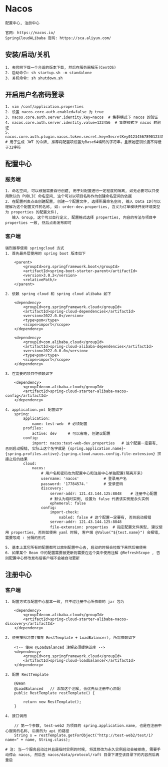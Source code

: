 # Nacos

    配置中心, 注册中心

    官网: https://nacos.io/
    SpringCloudALibaba 官网: https://sca.aliyun.com/

## 安装/启动/关机

    1. 去官网下载一个合适的版本下载, 然后在服务器解压(CentOS)
    2. 启动命令: sh startup.sh -m standalone
    3. 关机命令: sh shutdown.sh

## 开启用户名密码登录

    1. vim /conf/application.properties
    2. 设置 nacos.core.auth.enabled=false 为 true
    3. nacos.core.auth.server.identity.key=nacos  # 集群模式下 nacos 的验证
    4. nacos.core.auth.server.identity.value=123456  # 集群模式下 nacos 的验证
    5. nacos.core.auth.plugin.nacos.token.secret.key=SecretKey012345678901234567890123456789012345678901234567890123456789  # 用于生成 JWT 的令牌, 推荐将配置项设置为Base64编码的字符串，且原始密钥长度不得低于32字符

## 配置中心

### 服务端

    1. 命名空间, 可以根据需要自行创建, 用于对配置进行一定程度的隔离, 如无必要可以只使用默认的 PUBLIC 命名空间, 这个可以以项目名称作为创建命名空间的依据
    2. 在配置列表点击创建配置, 创建一个配置文件, 选择所属命名空间, 输入 Data ID(可以理解为这个配置文件的名称, 如: order-dev.properties, 含义为订单模块开发环境类型为 properties 的配置文件),
       输入 Group, 这个可以自行定义, 配置格式选择 properties, 内容的写法与项目中 properties 一致, 然后点击发布即可

### 客户端

    强烈推荐使用 springcloud 方式
    1. 首先最外层使用的 spring boot 版本如下

        <parent>
            <groupId>org.springframework.boot</groupId>
            <artifactId>spring-boot-starter-parent</artifactId>
            <version>3.0.2</version>
            <relativePath/>
        </parent>

    2. 依赖 spring cloud 和 spring cloud alibaba 如下

        <dependency>
            <groupId>org.springframework.cloud</groupId>
            <artifactId>spring-cloud-dependencies</artifactId>
            <version>2022.0.0</version>
            <type>pom</type>
            <scope>import</scope>
        </dependency>

        <dependency>
            <groupId>com.alibaba.cloud</groupId>
            <artifactId>spring-cloud-alibaba-dependencies</artifactId>
            <version>2022.0.0.0</version>
            <type>pom</type>
            <scope>import</scope>
        </dependency>

    3. 在需要的项目中依赖如下

        <dependency>
            <groupId>com.alibaba.cloud</groupId>
            <artifactId>spring-cloud-starter-alibaba-nacos-config</artifactId>
        </dependency>

    4. application.yml 配置如下
        spring:
            application:
                name: test-web  # 必须配置
            profiles:
                active: dev     # 可以省略, 但建议配置
            config:
                import: nacos:test-web-dev.properties   # 这个配置一定要有, 否则启动报错, 实际上这个名字就是 {spring.application.name}-{spring.profiles.active}.{spring.cloud.nacos.config.file-extension} 拼接之后的结果
            cloud:
                nacos:
                    # 用户名和密码也为配置中心和注册中心单独配置(隔离开来)
                    username: 'nacos'           # 登录用户名
                    password: '17784574.'       # 登录密码
                    discovery:
                        server-addr: 121.43.144.125:8848    # 注册中心配置
                        # 默认为临时实例, 设置为 false 代表该实例是永久实例
                        ephemeral: false
                    config:
                        import-check:
                            nabled: false # 这个配置一定要有, 否则启动报错
                        server-addr: 121.43.144.125:8848
                        file-extension: properties  # 指定配置文件类型, 建议使用 properties, 否则如使用 yaml 时候, 客户端 @Value("${test.name}") 会报错, 需要写成 : 分隔的形式

    5. 基本上其它所有的配置都可以放到配置中心去, 启动的时候会拉取下来然后被使用
    6. 如果某个 Bean 中的配置需要被更新则需要在这个类中使用注解 @RefreshScope , 否则配置中心修改发布后客户端不会被自动更新

## 注册中心

### 客户端

    1. 配置方式与配置中心基本一致, 只不过注册中心所依赖的 jar 包为

        <dependency>
            <groupId>com.alibaba.cloud</groupId>
            <artifactId>spring-cloud-starter-alibaba-nacos-discovery</artifactId>
        </dependency>
    
    2. 使用按照习惯(推荐 RestTemplate + LoadBalancer), 所需依赖如下

        <!-- 使用 @LoadBalanced 注解必须提供该库 -->
        <dependency>
            <groupId>org.springframework.cloud</groupId>
            <artifactId>spring-cloud-loadbalancer</artifactId>
        </dependency>

    3. 配置 RestTemplate

        @Bean
        @LoadBalanced   // 添加这个注解, 会优先从注册中心匹配
        public RestTemplate restTemplate() {
    
            return new RestTemplate();
        }

    4. 接口调用
        
        // 第一个参数, test-web2 为项目的 spring.application.name, 也是在注册中心服务的名称, 后面的为 api 的路径
        String s = restTemplate.getForObject("http://test-web2/test/1?name=" + name, String.class);

    # 注: 当一个服务启动过并且是临时实例的时候, 将其修改为永久实例启动会被拒绝, 需要手动停止 nacos, 然后去 nacos/data/protocol/raft 目录下清空该目录下的内容然后再重启

    

